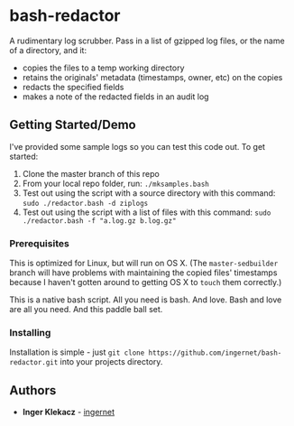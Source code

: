 # bash-redactor

A rudimentary log scrubber. Pass in a list of gzipped log files, or the name of a directory, and it:
+ copies the files to a temp working directory
+ retains the originals' metadata (timestamps, owner, etc) on the copies
+ redacts the specified fields 
+ makes a note of the redacted fields in an audit log

## Getting Started/Demo

I've provided some sample logs so you can test this code out. To get started:
1. Clone the master branch of this repo
1. From your local repo folder, run: `./mksamples.bash`
1. Test out using the script with a source directory with this command: `sudo ./redactor.bash -d ziplogs`
1. Test out using the script with a list of files with this command: `sudo ./redactor.bash -f "a.log.gz b.log.gz"`  

### Prerequisites

This is optimized for Linux, but will run on OS X. (The `master-sedbuilder` branch will have problems with maintaining the copied files' timestamps because I haven't gotten around to getting OS X to `touch` them correctly.)

This is a native bash script. All you need is bash. And love. Bash and love are all you need. And this paddle ball set.

### Installing

Installation is simple - just `git clone https://github.com/ingernet/bash-redactor.git` into your projects directory.


## Authors

* **Inger Klekacz** - [ingernet](https://github.com/ingernet)


